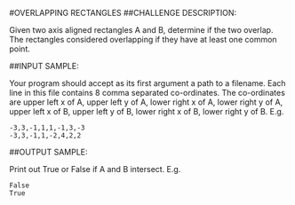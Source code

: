 #OVERLAPPING RECTANGLES
##CHALLENGE DESCRIPTION:


Given two axis aligned rectangles A and B, determine if the two overlap. The rectangles considered overlapping if they have at least one common point.

##INPUT SAMPLE:

Your program should accept as its first argument a path to a filename. Each line in this file contains 8 comma separated co-ordinates. The co-ordinates are upper left x of A, upper left y of A, lower right x of A, lower right y of A, upper left x of B, upper left y of B, lower right x of B, lower right y of B. E.g.

    -3,3,-1,1,1,-1,3,-3
    -3,3,-1,1,-2,4,2,2

##OUTPUT SAMPLE:

Print out True or False if A and B intersect. E.g.

    False
    True
